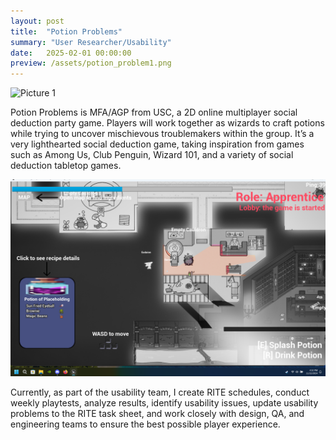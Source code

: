 ```yaml
---
layout: post
title:  "Potion Problems"
summary: "User Researcher/Usability"
date:   2025-02-01 00:00:00
preview: /assets/potion_problem1.png
---
```


![Picture 1](/assets/potion_problem2.png)

Potion Problems is MFA/AGP from USC, a 2D online multiplayer social deduction party game. Players will work together as wizards to craft potions while trying to uncover mischievous troublemakers within the group. It’s a very lighthearted social deduction game, taking inspiration from games such as Among Us, Club Penguin, Wizard 101, and a variety of social deduction tabletop games.


![Picture 2](/assets/potion_problem3.png)

Currently, as part of the usability team, I create RITE schedules, conduct weekly playtests, analyze results, identify usability issues, update usability problems to the RITE task sheet, and work closely with design, QA, and engineering teams to ensure the best possible player experience.